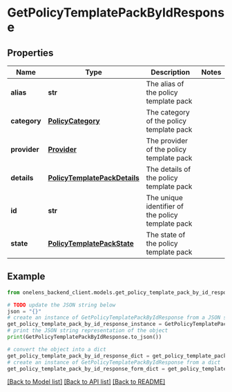 # GetPolicyTemplatePackByIdResponse


## Properties

Name | Type | Description | Notes
------------ | ------------- | ------------- | -------------
**alias** | **str** | The alias of the policy template pack | 
**category** | [**PolicyCategory**](PolicyCategory.md) | The category of the policy template pack | 
**provider** | [**Provider**](Provider.md) | The provider of the policy template pack | 
**details** | [**PolicyTemplatePackDetails**](PolicyTemplatePackDetails.md) | The details of the policy template pack | 
**id** | **str** | The unique identifier of the policy template pack | 
**state** | [**PolicyTemplatePackState**](PolicyTemplatePackState.md) | The state of the policy template pack | 

## Example

```python
from onelens_backend_client.models.get_policy_template_pack_by_id_response import GetPolicyTemplatePackByIdResponse

# TODO update the JSON string below
json = "{}"
# create an instance of GetPolicyTemplatePackByIdResponse from a JSON string
get_policy_template_pack_by_id_response_instance = GetPolicyTemplatePackByIdResponse.from_json(json)
# print the JSON string representation of the object
print(GetPolicyTemplatePackByIdResponse.to_json())

# convert the object into a dict
get_policy_template_pack_by_id_response_dict = get_policy_template_pack_by_id_response_instance.to_dict()
# create an instance of GetPolicyTemplatePackByIdResponse from a dict
get_policy_template_pack_by_id_response_form_dict = get_policy_template_pack_by_id_response.from_dict(get_policy_template_pack_by_id_response_dict)
```
[[Back to Model list]](../README.md#documentation-for-models) [[Back to API list]](../README.md#documentation-for-api-endpoints) [[Back to README]](../README.md)


